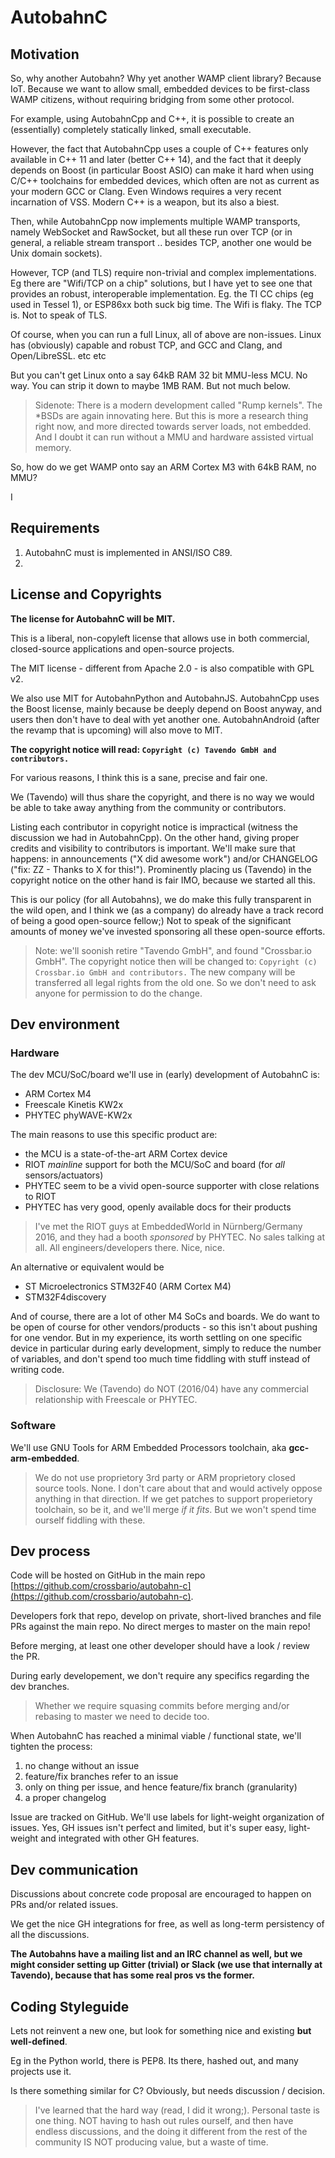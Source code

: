 # AutobahnC

## Motivation

So, why another Autobahn? Why yet another WAMP client library? Because IoT. Because we want to allow small, embedded devices to be first-class WAMP citizens, without requiring bridging from some other protocol.

For example, using AutobahnCpp and C++, it is possible to create an (essentially) completely statically linked, small executable.

However, the fact that AutobahnCpp uses a couple of C++ features only available in C++ 11 and later (better C++ 14), and the fact that it deeply depends on Boost (in particular Boost ASIO) can make it hard when using C/C++ toolchains for embedded devices, which often are not as current as your modern GCC or Clang. Even Windows requires a very recent incarnation of VSS. Modern C++ is a weapon, but its also a biest.

Then, while AutobahnCpp now implements multiple WAMP transports, namely WebSocket and RawSocket, but all these run over TCP (or in general, a reliable stream transport .. besides TCP, another one would be Unix domain sockets).

However, TCP (and TLS) require non-trivial and complex implementations. Eg there are "Wifi/TCP on a chip" solutions, but I have yet to see one that provides an robust, interoperable implementation. Eg. the TI CC chips (eg used in Tessel 1), or ESP86xx both suck big time. The Wifi is flaky. The TCP is. Not to speak of TLS.

Of course, when you can run a full Linux, all of above are non-issues. Linux has (obviously) capable and robust TCP, and GCC and Clang, and Open/LibreSSL. etc etc

But you can't get Linux onto a say 64kB RAM 32 bit MMU-less MCU. No way. You can strip it down to maybe 1MB RAM. But not much below.

> Sidenote: There is a modern development called "Rump kernels". The *BSDs are again innovating here. But this is more a research thing right now, and more directed towards server loads, not embedded. And I doubt it can run without a MMU and hardware assisted virtual memory.

So, how do we get WAMP onto say an ARM Cortex M3 with 64kB RAM, no MMU?

I


## Requirements

1. AutobahnC must is implemented in ANSI/ISO C89.
2.



## License and Copyrights

**The license for AutobahnC will be MIT.**

This is a liberal, non-copyleft license that allows use in both commercial, closed-source applications and open-source projects.

The MIT license - different from Apache 2.0 - is also compatible with GPL v2.

We also use MIT for AutobahnPython and AutobahnJS. AutobahnCpp uses the Boost license, mainly because be deeply depend on Boost anyway, and users then don't have to deal with yet another one. AutobahnAndroid (after the revamp that is upcoming) will also move to MIT.

**The copyright notice will read: `Copyright (c) Tavendo GmbH and contributors.`**

For various reasons, I think this is a sane, precise and fair one.

We (Tavendo) will thus share the copyright, and there is no way we would be able to take away anything from the community or contributors.

Listing each contributor in copyright notice is impractical (witness the discussion we had in AutobahnCpp). On the other hand, giving proper credits and visibility to contributors is important. We'll make sure that happens: in announcements ("X did awesome work") and/or CHANGELOG ("fix: ZZ - Thanks to X for this!"). Prominently placing us (Tavendo) in the copyright notice on the other hand is fair IMO, because we started all this.

This is our policy (for all Autobahns), we do make this fully transparent in the wild open, and I think we (as a company) do already have a track record of being a good open-source fellow;) Not to speak of the significant amounts of money we've invested sponsoring all these open-source efforts.

> Note: we'll soonish retire "Tavendo GmbH", and found "Crossbar.io GmbH". The copyright notice then will be changed to: `Copyright (c) Crossbar.io GmbH and contributors.` The new company will be transferred all legal rights from the old one. So we don't need to ask anyone for permission to do the change.


## Dev environment

### Hardware

The dev MCU/SoC/board we'll use in (early) development of AutobahnC is:

* ARM Cortex M4
* Freescale Kinetis KW2x
* PHYTEC phyWAVE-KW2x

The main reasons to use this specific product are:

* the MCU is a state-of-the-art ARM Cortex device
* RIOT *mainline* support for both the MCU/SoC and board (for *all* sensors/actuators)
* PHYTEC seem to be a vivid open-source supporter with close relations to RIOT
* PHYTEC has very good, openly available docs for their products

> I've met the RIOT guys at EmbeddedWorld in Nürnberg/Germany 2016, and they had a booth _sponsored_ by PHYTEC. No sales talking at all. All engineers/developers there. Nice, nice.

An alternative or equivalent would be

* ST Microelectronics STM32F40 (ARM Cortex M4)
* STM32F4discovery

And of course, there are a lot of other M4 SoCs and boards. We do want to be open of course for other vendors/products - so this isn't about pushing for one vendor. But in my experience, its worth settling on one specific device in particular during early development, simply to reduce the number of variables, and don't spend too much time fiddling with stuff instead of writing code.

> Disclosure: We (Tavendo) do NOT (2016/04) have any commercial relationship with Freescale or PHYTEC.

### Software

We'll use GNU Tools for ARM Embedded Processors toolchain, aka **gcc-arm-embedded**.

> We do not use proprietory 3rd party or ARM proprietory closed source tools. None. I don't care about that and would actively oppose anything in that direction. If we get patches to support properietory toolchain, so be it, and we'll merge *if it fits*. But we won't spend time ourself fiddling with these.


## Dev process

Code will be hosted on GitHub in the main repo [https://github.com/crossbario/autobahn-c](https://github.com/crossbario/autobahn-c).

Developers fork that repo, develop on private, short-lived branches and file PRs against the main repo. No direct merges to master on the main repo!

Before merging, at least one other developer should have a look / review the PR.

During early developement, we don't require any specifics regarding the dev branches.

> Whether we require squasing commits before merging and/or rebasing to master we need to decide too.

When AutobahnC has reached a minimal viable / functional state, we'll tighten the process:

1. no change without an issue
2. feature/fix branches refer to an issue
3. only on thing per issue, and hence feature/fix branch (granularity)
4. a proper changelog

Issue are tracked on GitHub. We'll use labels for light-weight organization of issues. Yes, GH issues isn't perfect and limited, but it's super easy, light-weight and integrated with other GH features.


## Dev communication

Discussions about concrete code proposal are encouraged to happen on PRs and/or related issues.

We get the nice GH integrations for free, as well as long-term persistency of all the discussions.

**The Autobahns have a mailing list and an IRC channel as well, but we might consider setting up Gitter (trivial) or Slack (we use that internally at Tavendo), because that has some real pros vs the former.**


## Coding Styleguide

Lets not reinvent a new one, but look for something nice and existing **but well-defined**.

Eg in the Python world, there is PEP8. Its there, hashed out, and many projects use it.

Is there something similar for C? Obviously, but needs discussion / decision.

> I've learned that the hard way (read, I did it wrong;). Personal taste is one thing. NOT having to hash out rules ourself, and then have endless discussions, and the doing it different from the rest of the community IS NOT producing value, but a waste of time.
